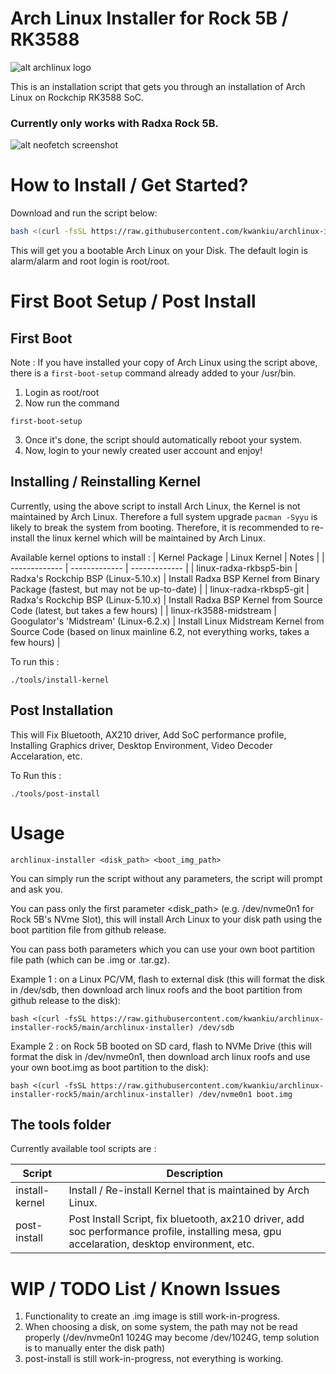 # Arch Linux Installer for Rock 5B / RK3588
![alt archlinux logo](https://upload.wikimedia.org/wikipedia/commons/thumb/7/73/Archlinux-logo-inverted-version.png/500px-Archlinux-logo-inverted-version.png)

This is an installation script that gets you through an installation of Arch Linux on Rockchip RK3588 SoC.

### Currently only works with Radxa Rock 5B.

![alt neofetch screenshot](https://i.imgur.com/3ynZCthl.png)

# How to Install / Get Started?

Download and run the script below:
 ```bash
bash <(curl -fsSL https://raw.githubusercontent.com/kwankiu/archlinux-installer-rock5/main/archlinux-installer)
```

This will get you a bootable Arch Linux on your Disk. The default login is alarm/alarm and root login is root/root.

# First Boot Setup / Post Install

## First Boot
Note : If you have installed your copy of Arch Linux using the script above, there is a `first-boot-setup` command already added to your /usr/bin. 

1. Login as root/root
2. Now run the command
```
first-boot-setup
```
3. Once it's done, the script should automatically reboot your system.
4. Now, login to your newly created user account and enjoy!

## Installing / Reinstalling Kernel

Currently, using the above script to install Arch Linux, the Kernel is not maintained by Arch Linux. Therefore a full system upgrade `pacman -Syyu` is likely to break the system from booting. Therefore, it is recommended to re-install the linux kernel which will be maintained by Arch Linux. 

Available kernel options to install : 
| Kernel Package  | Linux Kernel | Notes |
| ------------- | ------------- | ------------- |
| linux-radxa-rkbsp5-bin | Radxa's Rockchip BSP (Linux-5.10.x) | Install Radxa BSP Kernel from Binary Package (fastest, but may not be up-to-date) |
| linux-radxa-rkbsp5-git | Radxa's Rockchip BSP (Linux-5.10.x) | Install Radxa BSP Kernel from Source Code (latest, but takes a few hours) |
| linux-rk3588-midstream | Googulator's 'Midstream' (Linux-6.2.x) | Install Linux Midstream Kernel from Source Code (based on linux mainline 6.2, not everything works, takes a few hours) |

To run this :
```
./tools/install-kernel
```

## Post Installation 

This will Fix Bluetooth, AX210 driver, Add SoC performance profile, Installing Graphics driver, Desktop Environment, Video Decoder Accelaration, etc.

To Run this :
```
./tools/post-install
```

# Usage

```
archlinux-installer <disk_path> <boot_img_path>
```

You can simply run the script without any parameters, the script will prompt and ask you.

You can pass only the first parameter <disk_path> (e.g. /dev/nvme0n1 for Rock 5B's NVme Slot), this will install Arch Linux to your disk path using the boot partition file from github release.

You can pass both parameters which you can use your own boot partition file path (which can be .img or .tar.gz).

Example 1 : on a Linux PC/VM, flash to external disk (this will format the disk in /dev/sdb, then download arch linux roofs and the boot partition from github release to the disk): 

```
bash <(curl -fsSL https://raw.githubusercontent.com/kwankiu/archlinux-installer-rock5/main/archlinux-installer) /dev/sdb
```

Example 2 : on Rock 5B booted on SD card, flash to NVMe Drive (this will format the disk in /dev/nvme0n1, then download arch linux roofs and use your own boot.img as boot partition to the disk): 

```
bash <(curl -fsSL https://raw.githubusercontent.com/kwankiu/archlinux-installer-rock5/main/archlinux-installer) /dev/nvme0n1 boot.img
```

## The tools folder
Currently available tool scripts are :

| Script | Description |
| ------------- | ------------- |
| install-kernel | Install / Re-install Kernel that is maintained by Arch Linux. |
| post-install | Post Install Script, fix bluetooth, ax210 driver, add soc performance profile, installing mesa, gpu accelaration, desktop environment, etc. |

# WIP / TODO List / Known Issues
1. Functionality to create an .img image is still work-in-progress.
2. When choosing a disk, on some system, the path may not be read properly (/dev/nvme0n1 1024G may become /dev/1024G, temp solution is to manually enter the disk path)
3. post-install is still work-in-progress, not everything is working.



